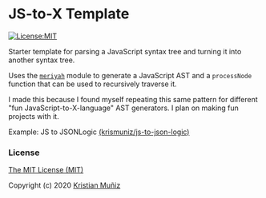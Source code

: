 # JS-to-X Template

[![License:MIT](https://img.shields.io/badge/license-MIT-blue.svg?style=flat-square)](http://opensource.org/licenses/MIT)

Starter template for parsing a JavaScript syntax tree and turning it into another syntax tree.

Uses the [`meriyah`](https://npm.im/meriyah) module to generate a JavaScript AST and a `processNode` function that can be used to recursively traverse it.

I made this because I found myself repeating this same pattern for different "fun JavaScript-to-X-language" AST generators. I plan on making fun projects with it.

Example: JS to JSONLogic [(krismuniz/js-to-json-logic)](https://github.com/krismuniz/js-to-json-logic)

### License

[The MIT License (MIT)](/LICENSE)

Copyright (c) 2020 [Kristian Muñiz](https://krismuniz.com/)
